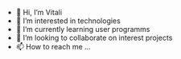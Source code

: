 - 👋 Hi, I’m Vitali
- 👀 I’m interested in technologies
- 🌱 I’m currently learning user programms
- 💞️ I’m looking to collaborate on interest projects
- 📫 How to reach me ...

<!---
GWrench/GWrench is a ✨ special ✨ repository because its `README.md` (this file) appears on your GitHub profile.
You can click the Preview link to take a look at your changes.
--->
